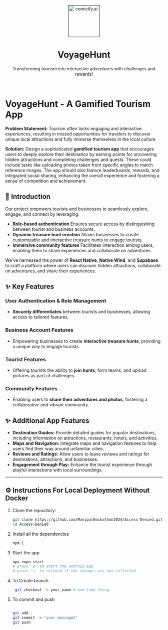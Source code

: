 <div align="center">

<img src="./pages/assets/VoyaeHunt.png" alt="comicify.ai" border="1" width="100"/>

<h1 align="center">VoyageHunt</h1>

  <p align="center">
    Transforming tourism into interactive adventures with challenges and rewards!
  </p>
</div>

<br/>

# VoyageHunt - A Gamified Tourism App

**Problem Statement:** Tourism often lacks engaging and interactive experiences, resulting in missed opportunities for travelers to discover unique local attractions and fully immerse themselves in the local culture

**Solution:** Design a sophisticated **gamified tourism app** that encourages users to deeply explore their destination by earning points for uncovering hidden attractions and completing challenges and quests. These could include tasks like uploading photos taken from specific angles to match reference images. The app should also feature leaderboards, rewards, and integrated social sharing, enhancing the overall experience and fostering a sense of competition and achievement.

## 📜 Introduction

Our project empowers tourists and businesses to seamlessly explore, engage, and connect by leveraging:

- **Role-based authentication**  Ensures secure access by distinguishing between tourist and business accounts.
- **Dynamic treasure hunt creation** Allows businesses to create customizable and interactive treasure hunts to engage tourists.
- **Immersive community features**  Facilitates interaction among users, enabling them to share experiences and collaborate on adventures. 

We've harnessed the power of **React Native**, **Native Wind**, and **Supabase** to craft a platform where users can discover hidden attractions, collaborate on adventures, and share their experiences.

## ✨ Key Features

### User Authentication & Role Management
- **Securely differentiates** between tourists and businesses, allowing access to tailored features.

### Business Account Features
- Empowering businesses to create **interactive treasure hunts**, providing a unique way to engage tourists.

### Tourist Features
- Offering tourists the ability to **join hunts**, form teams, and upload pictures as part of challenges.

### Community Features
- Enabling users to **share their adventures and photos**, fostering a collaborative and vibrant community.

## ✨ Additional App Features

- **Destination Guides:** Provide detailed guides for popular destinations, including information on attractions, restaurants, hotels, and activities.
- **Maps and Navigation:** Integrate maps and navigation features to help users find their way around unfamiliar cities.
- **Reviews and Ratings:** Allow users to leave reviews and ratings for destinations, attractions, and businesses.
- **Engagement through Play:** Enhance the tourist experience through playful interactions with local surroundings.

---

## ⚙️ Instructions For Local Deployment Without Docker

1. Clone the repository:

    ```bash
    git clone https://github.com/ManipalHackathon2024/Access-Denied.git
    cd Access-Denied
    ```

2. Install all the dependencies

    ```bash
    npm i
    ```

3. Start the app

    ```bash
    npx expo start
    # press 'a' to start the android app
    # press 'r' to releoad if the changes are not reflected
    ```
4. To Create branch
   ```bash
    git checkout -b your_name # one time thing
    ```
5. To commit and push
    ```bash
    
    git add .
    git commit -m "your messages"
    git push
    ```



